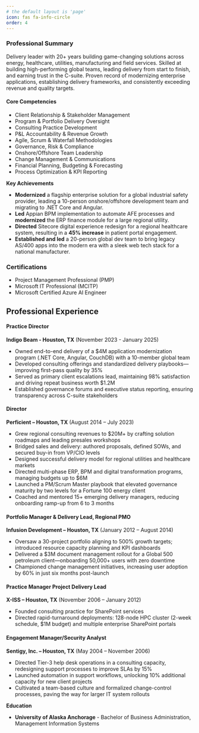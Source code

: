 ```yaml
---
# the default layout is 'page'
icon: fas fa-info-circle
order: 4
---
```




### Professional Summary

Delivery leader with 20+ years building game-changing solutions across energy, healthcare, utilities, manufacturing and field services. Skilled at building high-performing global teams, leading delivery from start to finish, and earning trust in the C-suite. Proven record of modernizing enterprise applications, establishing delivery frameworks, and consistently exceeding revenue and quality targets.

#### Core Competencies

- Client Relationship & Stakeholder Management
- Program & Portfolio Delivery Oversight
- Consulting Practice Development
- P&L Accountability & Revenue Growth
- Agile, Scrum & Waterfall Methodologies
- Governance, Risk & Compliance
- Onshore/Offshore Team Leadership
- Change Management & Communications
- Financial Planning, Budgeting & Forecasting
- Process Optimization & KPI Reporting

**Key Achievements**

- **Modernized** a flagship enterprise solution for a global industrial safety provider, leading a 10-person onshore/offshore development team and migrating to .NET Core and Angular.
- **Led** Appian BPM implementation to automate AFE processes and **modernized** the ERP finance module for a large regional utility.
- **Directed** Sitecore digital experience redesign for a regional healthcare system, resulting in a **45% increase** in patient portal engagement.
- **Established and led** a 20-person global dev team to bring legacy AS/400 apps into the modern era with a sleek web tech stack for a national manufacturer.

### Certifications

- Project Management Professional (PMP)
- Microsoft IT Professional (MCITP)
- Microsoft Certified Azure AI Engineer

## Professional Experience

#### Practice Director

**Indigo Beam - Houston, TX** (November 2023 - January 2025)

- Owned end-to-end delivery of a $4M application modernization program (.NET Core, Angular, CouchDB) with a 10-member global team
- Developed consulting offerings and standardized delivery playbooks—improving first-pass quality by 35%
- Served as primary client escalations lead, maintaining 98% satisfaction and driving repeat business worth $1.2M
- Established governance forums and executive status reporting, ensuring transparency across C-suite stakeholders

#### Director

**Perficient – Houston, TX** (August 2014 – July 2023)

- Grew regional consulting revenues to $20M+ by crafting solution roadmaps and leading presales workshops
- Bridged sales and delivery: authored proposals, defined SOWs, and secured buy-in from VP/CIO levels
- Designed successful delivery model for regional utilities and healthcare markets
- Directed multi-phase ERP, BPM and digital transformation programs, managing budgets up to $6M
- Launched a PM/Scrum Master playbook that elevated governance maturity by two levels for a Fortune 100 energy client
- Coached and mentored 15+ emerging delivery managers, reducing onboarding ramp-up from 6 to 3 months

#### Portfolio Manager & Delivery Lead, Regional PMO

**Infusion Development – Houston, TX** (January 2012 – August 2014)

- Oversaw a 30-project portfolio aligning to 500% growth targets; introduced resource capacity planning and KPI dashboards
- Delivered a $3M document management rollout for a Global 500 petroleum client—onboarding 50,000+ users with zero downtime
- Championed change management initiatives, increasing user adoption by 60% in just six months post-launch

#### Practice Manager Project Delivery Lead

**X-ISS – Houston, TX** (November 2006 – January 2012)

- Founded consulting practice for SharePoint services
- Directed rapid-turnaround deployments: 128-node HPC cluster (2-week schedule, $1M budget) and multiple enterprise SharePoint portals

#### Engagement Manager/Security Analyst

**Sentigy, Inc. – Houston, TX** (May 2004 – November 2006)

- Directed Tier-3 help desk operations in a consulting capacity, redesigning support processes to improve SLAs by 15%
- Launched automation in support workflows, unlocking 10% additional capacity for new client projects
- Cultivated a team-based culture and formalized change-control processes, paving the way for larger IT system rollouts

**Education**

- **University of Alaska Anchorage** \- Bachelor of Business Administration, Management Information Systems
